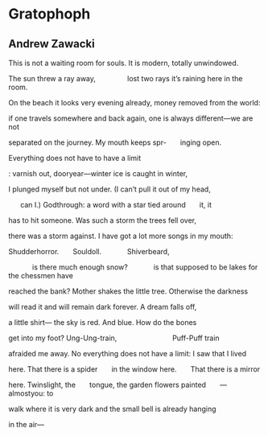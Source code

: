 # Gratophoph
## Andrew Zawacki
This is not a waiting room
for souls. It is modern,
totally unwindowed.

The sun threw a ray away,
               lost two rays it’s
raining here in the room.

On the beach it looks very
evening already, money
removed from the world:

if one travels somewhere
and back again, one is
always different—we are not

separated on the journey.
My mouth keeps spr-
      inging open.

Everything does not
have to have
a limit

: varnish out,
dooryear—winter
ice is caught in winter,

I plunged myself but not
under. (I can’t
pull it out of my head,

      can I.) Godthrough:
a word with a star tied around
      it, it

has to hit someone.
Was such a storm
the trees fell over,

there was a storm
against. I have got a lot
more songs in my mouth:

Shudderhorror.
      Souldoll.
            Shiverbeard,

            is there much enough snow?
            is that supposed to be lakes
for the chessmen have

reached the bank?
Mother shakes the little tree.
Otherwise the darkness

will read it and will
remain dark forever.
A dream falls off,

a little shirt—
the sky is red. And
blue. How do the bones

get into my foot?
Ung-Ung-train,
                           Puff-Puff train

afraided me away.
No everything does not have a limit:
I saw that I lived

here. That there is a spider
      in the window here.
      That there is a mirror

here. Twinslight, the
      tongue, the garden flowers painted
      —almostyou: to

walk where it is very dark
and the small bell is
already hanging

in the air—
